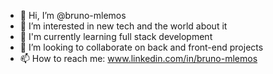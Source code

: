 - 👋 Hi, I’m @bruno-mlemos
- 👀 I’m interested in new tech and the world about it
- 🌱 I'm currently learning full stack development
- 💞️ I’m looking to collaborate on back and front-end projects
- 📫 How to reach me: www.linkedin.com/in/bruno-mlemos

<!---
bruno-mlemos/bruno-mlemos is a ✨ special ✨ repository because its `README.md` (this file) appears on your GitHub profile.
You can click the Preview link to take a look at your changes.
--->
